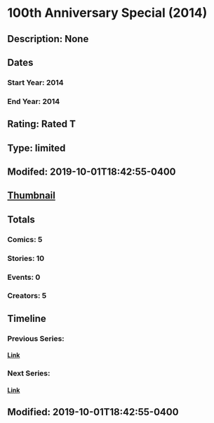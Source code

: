 # 100th Anniversary Special (2014)
## Description: None
## Dates
### Start Year: 2014
### End Year: 2014
## Rating: Rated T
## Type: limited
## Modifed: 2019-10-01T18:42:55-0400
## [Thumbnail](http://i.annihil.us/u/prod/marvel/i/mg/4/b0/5d939e25a9787.jpg)
## Totals
### Comics: 5
### Stories: 10
### Events: 0
### Creators: 5
## Timeline
### Previous Series: 
#### [Link]()
### Next Series: 
#### [Link]()
## Modified: 2019-10-01T18:42:55-0400